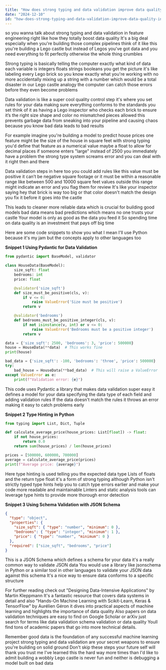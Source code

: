 ```yaml
---
title: "How does strong typing and data validation improve data quality in feature engineering pipelines?"
date: "2024-12-10"
id: "how-does-strong-typing-and-data-validation-improve-data-quality-in-feature-engineering-pipelines"
---
```


 so you wanna talk about strong typing and data validation in feature engineering right  like how they totally boost data quality  It's a big deal especially when you're building those complex pipelines  think of it like this you're building a Lego castle  but instead of Legos you've got data  and you need everything to fit perfectly otherwise the whole thing crumbles

Strong typing is basically telling the computer exactly what kind of data each variable is  integers floats strings booleans  you get the picture  it's like labeling every Lego brick  so you know exactly what you're working with  no more accidentally mixing up a string with a number  which would be a total disaster in our Lego castle analogy  the computer can catch those errors before they even become problems

Data validation is like a super cool quality control step  it's where you set rules for your data  making sure everything conforms to the standards you set  think of it as having a Lego inspector  who checks each brick to ensure it’s the right size shape and color  no mismatched pieces allowed  this prevents garbage data from sneaking into your pipeline and causing chaos  because you know bad data leads to bad results

For example imagine you're building a model to predict house prices  one feature might be the size of the house in square feet  with strong typing you'd define that feature as a numerical value maybe a float to allow for decimal places  if someone enters "large" instead of 2500 you immediately have a problem the strong type system screams  error  and you can deal with it right then and there

Data validation steps in here too  you could add rules like this value must be positive it can’t be negative square footage  or it must be within a reasonable range  like between 500 and 10000 square feet  values outside this range might indicate an error  and you flag them for review  It's like your inspector saying  hey that brick is way too big  or that color doesn't match the design  you fix it before it goes into the castle

This leads to cleaner more reliable data which is crucial for building good models  bad data  means bad predictions  which means no one trusts your castle  Your model is only as good as the data you feed it  So spending time on data quality is an investment that pays off big time

Here are some code snippets to show you what I mean I'll use Python because it's my jam but the concepts apply to other languages too

**Snippet 1 Using Pydantic for Data Validation**

```python
from pydantic import BaseModel, validator

class HouseData(BaseModel):
    size_sqft: float
    bedrooms: int
    price: float

    @validator('size_sqft')
    def size_must_be_positive(cls, v):
        if v <= 0:
            raise ValueError('Size must be positive')
        return v

    @validator('bedrooms')
    def bedrooms_must_be_positive_integer(cls, v):
        if not isinstance(v, int) or v <= 0:
            raise ValueError('Bedrooms must be a positive integer')
        return v

data = {'size_sqft': 2500, 'bedrooms': 3, 'price': 500000}
house = HouseData(**data)  # This works fine
print(house)

bad_data = {'size_sqft': -100, 'bedrooms': 'three', 'price': 500000}
try:
    bad_house = HouseData(**bad_data)  # This will raise a ValueError
except ValueError as e:
    print(f"Validation error: {e}")
```


This code uses Pydantic a library that makes data validation super easy   it defines a model for your data  specifying the data type of each field and adding validation rules   If the data doesn't match the rules it throws an error  making it easy to catch problems early


**Snippet 2  Type Hinting in Python**

```python
from typing import List, Dict, Tuple

def calculate_average_price(house_prices: List[float]) -> float:
    if not house_prices:
        return 0.0
    return sum(house_prices) / len(house_prices)

prices = [500000, 600000, 700000]
average = calculate_average_price(prices)
print(f"Average price: {average}")
```


Here type hinting is used  telling you the expected data type  Lists of floats  and the return type  float  it's a form of strong typing   although Python isn't strictly typed  type hints help you to catch type errors earlier and make your code more readable and maintainable   Linters and static analysis tools can leverage type hints to provide more thorough error detection

**Snippet 3  Using Schema Validation with JSON Schema**

```json
{
  "type": "object",
  "properties": {
    "size_sqft": { "type": "number", "minimum": 0 },
    "bedrooms": { "type": "integer", "minimum": 1 },
    "price": { "type": "number", "minimum": 0 }
  },
  "required": ["size_sqft", "bedrooms", "price"]
}
```

This is a JSON Schema which defines a schema for your data  it's a really common way to validate JSON data    You would use a library like jsonschema in Python  or a similar tool in other languages to validate your JSON data against this schema  It's a nice way to ensure data conforms to a specific structure

For further reading  check out  "Designing Data-Intensive Applications" by Martin Kleppmann  It's a fantastic resource that covers data systems in detail  and also  "Hands-On Machine Learning with Scikit-Learn, Keras & TensorFlow" by Aurélien Géron  it dives into practical aspects of machine learning and highlights the importance of data quality  Also papers on data validation techniques are easy to find on Google Scholar or arXiv just search for terms like data validation  schema validation or data quality  Youll find tons of academic papers that go into more technical details.


Remember  good data is the foundation of any successful machine learning project  strong typing and data validation are your secret weapons to ensure you're building on solid ground  Don't skip these steps  your future self will thank you  trust me I've learned this the hard way  more times than I'd like to admit  building a wobbly Lego castle is never fun  and neither is debugging a model built on bad data

